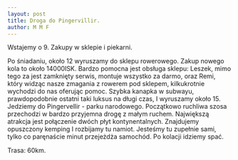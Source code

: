 ```yaml
---
layout: post
title: Droga do Pingervillir.
author: M M F
---
```

Wstajemy o 9. Zakupy w sklepie i piekarni. 

Po śniadaniu, około 12 wyruszamy do sklepu rowerowego. Zakup nowego kola to około 14000ISK. Bardzo pomocna jest obsługa sklepu: Leszek, mimo tego za jest zamknięty serwis, montuje wszystko za darmo, oraz Remi, który widząc nasze zmagania z rowerem pod sklepem, kilkukrotnie wychodzi do nas oferując pomoc. Szybka kanapka w subwayu, prawdopodobnie ostatni taki luksus na długi czas, I wyruszamy około 15. Jedziemy do Pingervellir - parku narodowego. Początkowo ruchliwa szosa przechodzi w bardzo przyjemna drogę z małym ruchem. Największą atrakcja jest połączenie dwóch płyt kontynentalnych. Znajdujemy opuszczony kemping I rozbijamy tu namiot. Jesteśmy tu zupełnie sami, tylko co paręnaście minut przejeżdża samochód. Po kolacji idziemy spać. 

Trasa: 60km.

